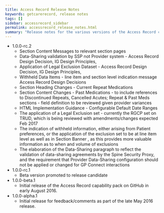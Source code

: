 ```yaml
---
title: Access Record Release Notes
keywords: getcarerecord, release notes
tags: []
sidebar: accessrecord_sidebar
permalink: accessrecord_release_notes.html
summary: "Release notes for the various versions of the Access Record capability."
---
```

- 1.0.0-rc.2
  - Section Content Messages to relevant section pages
  - Data-Sharing validation by SSP not Provider system - Access Record Design Decision, IG Design Principles,
  - Application of Legal Exclusion Dataset - Access Record Design Decision, IG Design Principles,
  - Withheld Data Items - line item and section level indication message Access Record Design Decisions
  - Section Heading Changes - Current Repeat Medications
  - Section Content Changes - Past Medications - to include references to Discontinued Repeats, Cancelled Acutes; Repeat & Past Meds sections - field definition to be reviewed given provider variances
  - HTML Implementation Guidance - Configurable Default Date Ranges
  - The application of a Legal Exclusion set - currently the RGCP set on TRUD, which is being reviewed with amendments/changes expected Feb 2017
  - The indication of withheld information, either arising from Patient preferences, or the application of the exclusion set to be at line item level as well as in Section Banner , as this provides more valuable information as to when and volume of exclusions
  - The elaboration of the Data-Sharing paragraph to reflect the validation of data-sharing agreements by the Spine Security Proxy, and the requirement that Provider Data-Sharing configuration should not be applied or changed for GP Connect interactions
- 1.0.0-rc.1
  - Beta version promoted to release candidate
- 1.0.0-beta.1
  - Initial release of the Access Record capability pack on GitHub in early August 2016.
- 1.0.0-alpha.1
  - Initial release for feedback/comments as part of the late May 2016 release. 